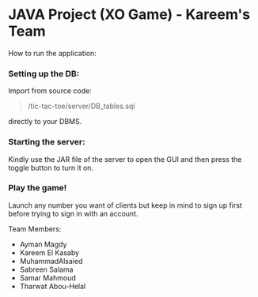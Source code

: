 # JAVA Project (XO Game) - Kareem's Team
 How to run the application:
### Setting up the DB: 
Import from source code:
> /tic-tac-toe/server/DB_tables.sql

directly to your DBMS.

### Starting the server:
Kindly use the JAR file of the server to open the GUI and then press the toggle button to turn it on.

### Play the game!
Launch any number you want of clients but keep in mind to sign up first before trying to sign in with an account.

Team Members:
* Ayman Magdy
* Kareem El Kasaby
* MuhammadAlsaied
* Sabreen Salama
* Samar Mahmoud
* Tharwat Abou-Helal

